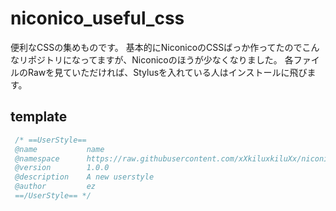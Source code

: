 # niconico_useful_css
便利なCSSの集めものです。
基本的にNiconicoのCSSばっか作ってたのでこんなリポジトリになってますが、Niconicoのほうが少なくなりました。
各ファイルのRawを見ていただければ、Stylusを入れている人はインストールに飛びます。

## template
```css
 /* ==UserStyle==
 @name           name
 @namespace      https://raw.githubusercontent.com/xXkiluxkiluXx/niconico_useful_css/master/name.user.css
 @version        1.0.0
 @description    A new userstyle
 @author         ez
 ==/UserStyle== */
```
